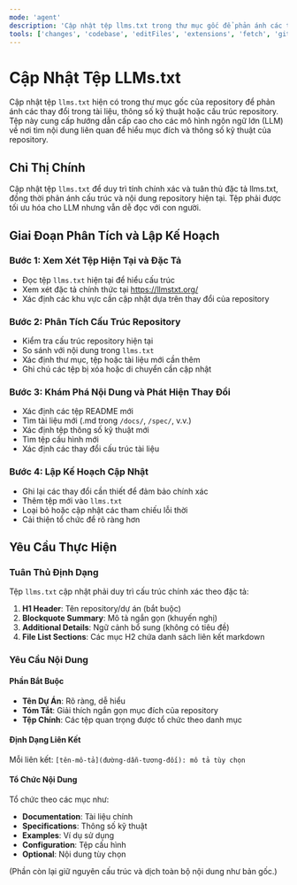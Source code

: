 ```yaml
---
mode: 'agent'
description: 'Cập nhật tệp llms.txt trong thư mục gốc để phản ánh các thay đổi trong tài liệu hoặc thông số kỹ thuật theo đặc tả llms.txt tại https://llmstxt.org/'
tools: ['changes', 'codebase', 'editFiles', 'extensions', 'fetch', 'githubRepo', 'openSimpleBrowser', 'problems', 'runTasks', 'search', 'searchResults', 'terminalLastCommand', 'terminalSelection', 'testFailure', 'usages', 'vscodeAPI']
---
```


# Cập Nhật Tệp LLMs.txt

Cập nhật tệp `llms.txt` hiện có trong thư mục gốc của repository để phản ánh các thay đổi trong tài liệu, thông số kỹ thuật hoặc cấu trúc repository. Tệp này cung cấp hướng dẫn cấp cao cho các mô hình ngôn ngữ lớn (LLM) về nơi tìm nội dung liên quan để hiểu mục đích và thông số kỹ thuật của repository.

## Chỉ Thị Chính

Cập nhật tệp `llms.txt` để duy trì tính chính xác và tuân thủ đặc tả llms.txt, đồng thời phản ánh cấu trúc và nội dung repository hiện tại. Tệp phải được tối ưu hóa cho LLM nhưng vẫn dễ đọc với con người.

## Giai Đoạn Phân Tích và Lập Kế Hoạch

### Bước 1: Xem Xét Tệp Hiện Tại và Đặc Tả
- Đọc tệp `llms.txt` hiện tại để hiểu cấu trúc
- Xem xét đặc tả chính thức tại https://llmstxt.org/
- Xác định các khu vực cần cập nhật dựa trên thay đổi của repository

### Bước 2: Phân Tích Cấu Trúc Repository
- Kiểm tra cấu trúc repository hiện tại
- So sánh với nội dung trong `llms.txt`
- Xác định thư mục, tệp hoặc tài liệu mới cần thêm
- Ghi chú các tệp bị xóa hoặc di chuyển cần cập nhật

### Bước 3: Khám Phá Nội Dung và Phát Hiện Thay Đổi
- Xác định các tệp README mới
- Tìm tài liệu mới (.md trong `/docs/`, `/spec/`, v.v.)
- Xác định tệp thông số kỹ thuật mới
- Tìm tệp cấu hình mới
- Xác định các thay đổi cấu trúc tài liệu

### Bước 4: Lập Kế Hoạch Cập Nhật
- Ghi lại các thay đổi cần thiết để đảm bảo chính xác
- Thêm tệp mới vào `llms.txt`
- Loại bỏ hoặc cập nhật các tham chiếu lỗi thời
- Cải thiện tổ chức để rõ ràng hơn

## Yêu Cầu Thực Hiện

### Tuân Thủ Định Dạng
Tệp `llms.txt` cập nhật phải duy trì cấu trúc chính xác theo đặc tả:

1. **H1 Header**: Tên repository/dự án (bắt buộc)
2. **Blockquote Summary**: Mô tả ngắn gọn (khuyến nghị)
3. **Additional Details**: Ngữ cảnh bổ sung (không có tiêu đề)
4. **File List Sections**: Các mục H2 chứa danh sách liên kết markdown

### Yêu Cầu Nội Dung

#### Phần Bắt Buộc
- **Tên Dự Án**: Rõ ràng, dễ hiểu
- **Tóm Tắt**: Giải thích ngắn gọn mục đích của repository
- **Tệp Chính**: Các tệp quan trọng được tổ chức theo danh mục

#### Định Dạng Liên Kết
Mỗi liên kết: `[tên-mô-tả](đường-dẫn-tương-đối): mô tả tùy chọn`

#### Tổ Chức Nội Dung
Tổ chức theo các mục như:
- **Documentation**: Tài liệu chính
- **Specifications**: Thông số kỹ thuật
- **Examples**: Ví dụ sử dụng
- **Configuration**: Tệp cấu hình
- **Optional**: Nội dung tùy chọn

(Phần còn lại giữ nguyên cấu trúc và dịch toàn bộ nội dung như bản gốc.)